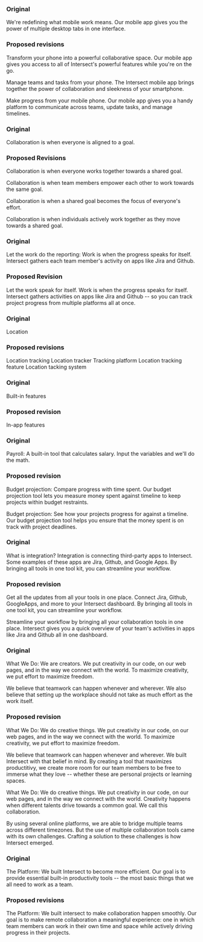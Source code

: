 ### Original 

We're redefining what mobile work means.
Our mobile app gives you the power of multiple desktop tabs in one interface.


### Proposed revisions 

Transform your phone into a powerful collaborative space. Our mobile app gives you access to all of Intersect's powerful features while you're on the go.

Manage teams and tasks from your phone. The Intersect mobile app brings together the power of collaboration and sleekness of your smartphone.

Make progress from your mobile phone. Our mobile app gives you a handy platform to communicate across teams, update tasks, and manage timelines.


### Original
Collaboration is when everyone is aligned to a goal.

### Proposed Revisions

Collaboration is when everyone works together towards a shared goal.

Collaboration is when team members empower each other to work towards the same goal.

Collaboration is when a shared goal becomes the focus of everyone's effort.

Collaboration is when individuals actively work together as they move towards a shared goal.  


### Original 
Let the work do the reporting: Work is when the progress speaks for itself. Intersect gathers each team member's activity on apps like Jira and Github.

### Proposed Revision
Let the work speak for itself. Work is when the progress speaks for itself. Intersect gathers activities on apps like Jira and Github -- so you can track project progress from multiple platforms all at once.


### Original
Location

### Proposed revisions
Location tracking
Location tracker
Tracking platform
Location tracking feature
Location tacking system

### Original
Built-in features

### Proposed revision
In-app features

### Original
Payroll: A built-in tool that calculates salary. Input the variables and we'll do the math.

### Proposed revision
Budget projection: Compare progress with time spent. Our budget projection tool lets you measure money spent against timeline to keep projects within budget restraints.

Budget projection: See how your projects progress for against a timeline. Our budget projection tool helps you ensure that the money spent is on track with project deadlines.


### Original
 What is integration? Integration is connecting third-party apps to Intersect. Some examples of these apps are Jira, Github, and Google Apps. By bringing all tools in one tool kit, you can streamline your workflow.

### Proposed revision
Get all the updates from all your tools in one place. Connect Jira, Github, GoogleApps, and more to your Intersect dashboard. By bringing all tools in one tool kit, you can streamline your workflow.

Streamline your workflow by bringing all your collaboration tools in one place. Intersect gives you a quick overview of your team's activities in apps like Jira and Github all in one dashboard.

### Original
What We Do: We are creators. We put creativity in our code, on our web pages, and in the way we connect with the world. To maximize creativity, we put effort to maximize freedom.

We believe that teamwork can happen whenever and wherever. We also believe that setting up the workplace should not take as much effort as the work itself.


### Proposed revision
What We Do: We do creative things. We put creativity in our code, on our web pages, and in the way we connect with the world. To maximize creativity, we put effort to maximize freedom.

We believe that teamwork can happen whenever and wherever. We built Intersect with that belief in mind. By creating a tool that maximizes productitivy, we create more room for our team members to be free to immerse what they love -- whether these are personal projects or learning spaces.


What We Do: We do creative things. We put creativity in our code, on our web pages, and in the way we connect with the world. Creativity happens when different talents drive towards a common goal. We call this collaboration.

By using several online platforms, we are able to bridge multiple teams across different timezones. But the use of multiple collaboration tools came with its own challenges. Crafting a solution to these challenges is how Intersect emerged.

### Original

The Platform: We built Intersect to become more efficient. Our goal is to provide essential built-in productivity tools -- the most basic things that we all need to work as a team.


### Proposed revisions

The Platform: We built intersect to make collaboration happen smoothly. Our goal is to make remote collaboration a meaningful experience: one in which team members can work in their own time and space while actively driving progress in their projects.